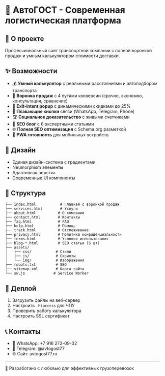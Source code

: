 # 🚛 АвтоГОСТ - Современная логистическая платформа

## 🎯 О проекте
Профессиональный сайт транспортной компании с полной воронкой продаж и умным калькулятором стоимости доставки.

## ✨ Возможности
- 💰 **Умный калькулятор** с реальными расстояниями и автоподбором транспорта
- 🎯 **Воронка продаж** с 4 путями конверсии (срочно, экономно, консультация, сравнение)
- 🎪 **Exit-intent popup** с динамическими скидками до 25%
- 📱 **Плавающие кнопки** связи (WhatsApp, Telegram, Phone)
- 🏆 **Социальное доказательство** с живыми счетчиками
- 📄 **SEO блог** с 6 экспертными статьями
- 🌐 **Полная SEO оптимизация** с Schema.org разметкой
- 📱 **PWA готовность** для мобильных устройств

## 🎨 Дизайн
- Единая дизайн-система с градиентами
- Neumorphism элементы
- Адаптивная верстка
- Современные UI компоненты

## 📁 Структура
```
├── index.html           # Главная с воронкой продаж
├── services.html        # Услуги
├── about.html          # О компании  
├── contact.html        # Контакты
├── faq.html            # FAQ
├── help.html           # Помощь
├── track.html          # Отслеживание
├── privacy.html        # Политика конфиденциальности
├── terms.html          # Условия использования
├── blog-*.html         # SEO статьи (6 шт)
├── assets/
│   ├── css/           # Стили
│   ├── js/            # Скрипты 
│   └── img/           # Изображения
├── robots.txt         # SEO
├── sitemap.xml        # Карта сайта
└── sw.js             # Service Worker
```

## 🚀 Деплой
1. Загрузить файлы на веб-сервер
2. Настроить `.htaccess` для ЧПУ
3. Проверить работу калькулятора
4. Настроить SSL сертификат

## 📞 Контакты
- 📱 WhatsApp: +7 916 272-09-32
- 📧 Telegram: @avtogost77
- 🌐 Сайт: avtogost77.ru

---
💙 Разработано с любовью для эффективных грузоперевозок
